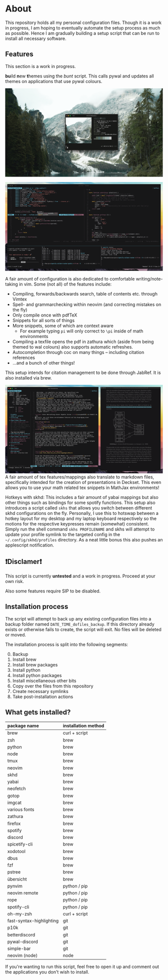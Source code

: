 # About #

This repository holds all my personal configuration files. Though it is a work
in progress, I am hoping to eventually automate the setup process as much as possible.
Hence I am gradually building a setup script that can be run to install all
necessary software.

## Features ##

This section is a work in progress.

**bu**ild **n**ew **t**hemes using the *bunt* script. This calls pywal and
updates all themes on applications that use pywal colours.

![example gif](https://github.com/sebastian-stubenvoll/dotfiles/blob/main/themes_example.gif?raw=true)

![example gif](https://github.com/sebastian-stubenvoll/dotfiles/blob/main/wal_example.gif?raw=true)

A fair amount of configuration is also dedicated to comfortable
writing/note-taking in vim. Some (not all) of the features include:

+ Compiling, forwards/backwards search, table of contents etc. through Vimtex
+ Spell- and grammarchecking within neovim (and correcting mistakes on the fly)
+ Only compile once with pdfTeX
+ Snippets for all sorts of things
+ More snippets, some of which are context aware
  + For example typing `pi` will only correct to `\pi` inside of math
        environments
+ Compiling a texfile opens the pdf in zathura which (aside from being themed to
    wal colours) also supports automatic refreshes.
+ Autocompletion through coc on many things – including citation references
+ ...and a bunch of other things!

This setup intends for citation management to be done through JabRef. It is also
installed via brew.

![example_png](https://github.com/sebastian-stubenvoll/dotfiles/blob/main/tex_example.png?raw=true)
A fair amount of tex features/mappings also translate to markdown files,
specifically intended for the creation of presentations in Deckset. This even
allows you to use your math related tex snippets in MathJax environments!

Hotkeys with skhd: This includes a fair amount of yabai mappings but also other
things such as bindings for some spotify functions. This setup also introduces a
script called `skhs` that allows you switch between different skhd
configurations on the fly. Personally, I use this to hotswap between a hotkey
layout for my desktop and my laptop keyboard respectively so the motions for the
respective keypresses remain (somewhat) consistent.
Simply run the shell command `skhs PROFILENAME` and skhs will attempt to update
your profile symlink to the targeted config in the `~/.config/skhd/profiles`
directory.
As a neat little bonus this also pushes an applescript notification.

## ❗Disclamer❗ ##

This script is currently **untested** and a work in progress. Proceed at your
own risk.

Also some features require SIP to be disabled.

## Installation process ##

The script will attempt to back up any existing configuration files into a
backup folder named `DATE_TIME_dofiles_backup`. If this directory already
exists or otherwise fails to create, the script will exit. No files will be
deleted or moved.

The installation process is split into the following segments:

0. Backup
1. Install brew
2. Install brew packages
3. Install python
4. Install python packages
5. Install miscellaneous other bits
6. Copy over the files from this repository
7. Create necessary symlinks
8. Take post-installation actions

## What gets installed? ##

| package name             | installation method |
|:-------------------------|:--------------------|
| brew                     | curl + script       |
| zsh                      | brew                |
| python                   | brew                |
| node                     | brew                |
| tmux                     | brew                |
| neovim                   | brew                |
| skhd                     | brew                |
| yabai                    | brew                |
| neofetch                 | brew                |
| gotop                    | brew                |
| imgcat                   | brew                |
| various fonts            | brew                |
| zathura                  | brew                |
| firefox                  | brew                |
| spotify                  | brew                |
| discord                  | brew                |
| spicetify-cli            | brew                |
| xodotool                 | brew                |
| dbus                     | brew                |
| fzf                      | brew                |
| pstree                   | brew                |
| übersicht                | brew                |
| pynvim                   | python / pip        |
| neovim remote            | python / pip        |
| rope                     | python / pip        |
| spotify-cli              | python / pip        |
| oh-my-zsh                | curl + script       |
| fast-syntax-highlighting | git                 |
| p10k                     | git                 |
| betterdiscord            | git                 |
| pywal-discord            | git                 |
| simple-bar               | git                 |
| neovim (node)            | node                |

If you're wanting to run this script, feel free to open it up and comment out
the applications you don't wish to install.
